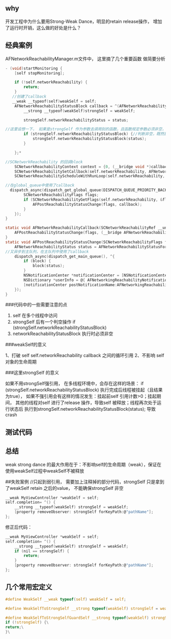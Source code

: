 ## why

开发工程中为什么要用Strong-Weak Dance，明显的retain release操作， 增加了运行时开销，这么做的好处是什么？

## 经典案例
AFNetworkReachabilityManager.m文件中， 这里摘了几个重要函数 做简要分析

```c
- (void)startMonitoring {
    [self stopMonitoring];

    if (!self.networkReachability) {
        return;
    }
   //创建了callback
   __weak __typeof(self)weakSelf = self;
    AFNetworkReachabilityStatusBlock callback = ^(AFNetworkReachabilityStatus status) {
        __strong __typeof(weakSelf)strongSelf = weakSelf;

        strongSelf.networkReachabilityStatus = status;

//这里设想一下， 如果是strongSelf 作为参数去调用别的函数，且函数规定参数必须非空，否则abort(), 这里需要怎么做
        if (strongSelf.networkReachabilityStatusBlock) {//判断非空，既然是对networkReachabilityStatusBlock判空， 同时也对 strongSelf进行了判空
            strongSelf.networkReachabilityStatusBlock(status);
        }

    };*

//SCNetworkReachability 的回调block
    SCNetworkReachabilityContext context = {0, (__bridge void *)callback, AFNetworkReachabilityRetainCallback, AFNetworkReachabilityReleaseCallback, NULL};
    SCNetworkReachabilitySetCallback(self.networkReachability, AFNetworkReachabilityCallback, &context);
    SCNetworkReachabilityScheduleWithRunLoop(self.networkReachability, CFRunLoopGetMain(), kCFRunLoopCommonModes);

//在global_queue中使用了callback
  dispatch_async(dispatch_get_global_queue(DISPATCH_QUEUE_PRIORITY_BACKGROUND, 0),^{
        SCNetworkReachabilityFlags flags;
        if (SCNetworkReachabilityGetFlags(self.networkReachability, &flags)) {
            AFPostReachabilityStatusChange(flags, callback);
        }
    });
}

static void AFNetworkReachabilityCallback(SCNetworkReachabilityRef __unused target, SCNetworkReachabilityFlags flags, void *info) {
    AFPostReachabilityStatusChange(flags, (__bridge AFNetworkReachabilityStatusBlock)info);
}
static void AFPostReachabilityStatusChange(SCNetworkReachabilityFlags flags, AFNetworkReachabilityStatusBlock block) {
    AFNetworkReachabilityStatus status = AFNetworkReachabilityStatusForFlags(flags);
//又异步到主队列，在主队列中使用了callback
    dispatch_async(dispatch_get_main_queue(), ^{
        if (block) {
            block(status);
        }
        NSNotificationCenter *notificationCenter = [NSNotificationCenter defaultCenter];
        NSDictionary *userInfo = @{ AFNetworkingReachabilityNotificationStatusItem: @(status) };
        [notificationCenter postNotificationName:AFNetworkingReachabilityDidChangeNotification object:nil userInfo:userInfo];
    });
}
```
###代码中的一些需要注意的点
1. self 在多个线程中访问
2.  strongSelf 后有一个判空操作  if (strongSelf.networkReachabilityStatusBlock) 
3. networkReachabilityStatusBlock 执行时必须非空

###weakSelf的意义

1、打破 self self.networkReachability callback 之间的循环引用
2、不影响 self 对象的生命周期

###这里strongSelf 的意义

 如果不用strongSelf强引用， 在多线程环境中，会存在这样的场景： 
 if (strongSelf.networkReachabilityStatusBlock)  执行完成后线程被挂起（且结果为true）， 如果不强引用会有这样的情况发生：挂起前self 引用计数>0；挂起期间， 其他的线程对self 进行了release 操作，导致self 被释放；线程再次处于运行状态后 执行到strongSelf.networkReachabilityStatusBlock(status);  导致crash


## 测试代码
 

## 总结

weak strong dance 的最大作用在于：不影响self的生命周期（weak），保证在使用weakSelf过程中weakSelf不被释放

##失败案例
//只起到弱引用， 需要加上注释掉的部分代码，strongSelf 只是拿到了weakSelf retain 之后的value， 不能确保strongSelf 非空

```c
__weak MyViewController *weakSelf = self;
self.completion= ^() {
    __strong __typeof(weakSelf) strongSelf = weakSelf;
    [property removeObserver: strongSelf forKeyPath:@"pathName"];
};
```
修正后代码：

```c
__weak MyViewController *weakSelf = self;
self.completion= ^() {
    __strong __typeof(weakSelf) strongSelf = weakSelf;
    if (nil == strongSelf) {
        return;
    }
    [property removeObserver: strongSelf forKeyPath:@"pathName"];
};
```

## 几个常用宏定义

```C
#define WeakSelf __weak typeof(self) weakSelf = self;

#define WeakSelfToStrongSelf __strong typeof(weakSelf) strongSelf = weakSelf;

#define WeakSelfToStrongSelfGuardSelf __strong typeof(weakSelf) strongSelf = weakSelf;\
if (!strongSelf) {\
return;\
}\

```
